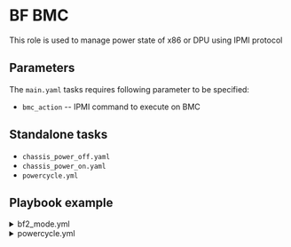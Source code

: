 ﻿# BF BMC
This role is used to manage power state of x86 or DPU using IPMI protocol

## Parameters

The `main.yaml` tasks requires following parameter to be specified:

* `bmc_action` -- IPMI command to execute on BMC

## Standalone tasks

* `chassis_power_off.yaml`
* `chassis_power_on.yaml`
* `powercycle.yml`

## Playbook example

<details><summary markdown="span">bf2_mode.yml</summary>
<pre><code>
---
- hosts: "bmc"
  user: "{{ remote_install_user }}"
  become: true
  gather_facts: False
  vars:
    bmc_action: "chassis power cycle"
    bmc_host: "{{ inventory_hostname }}"
    bmc_user: "{{ ansible_user }}"
    bmc_password: "{{ ansible_password }}"
    run_on: "{{ groups['foreman'][0] }}"
  roles:
    - nvidia.dpu_ops.bf_bmc
</code></pre>
</details>

<details><summary markdown="span">powercycle.yml</summary>
<pre><code>
---
- hosts: bf2oob
  user: "{{ remote_install_user }}"
  become: true
  gather_facts: true

  vars:
    bmc_host: "{{ hostvars[non_bf2_host]['bmc_ip'] }}"
    bmc_user: "{{ hostvars[non_bf2_host]['bmc_user'] }}"
    bmc_password: "{{ hostvars[non_bf2_host]['bmc_password'] }}"
    run_on: "{{ groups['foreman'][0] }}"
  tasks:
    - name: power-cycle x86 host
      include_role:
        name: nvidia.dpu_ops.bf_bmc
        tasks_from: powercycle.yml
</code></pre>
</details>
